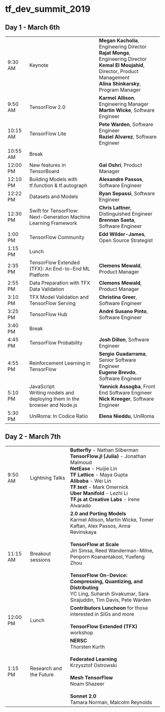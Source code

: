 # tf_dev_summit_2019

## Day 1 - March 6th
<div class="devsite-table-wrapper"><table class="devsite-events-agenda android-dev-summit__agenda-table">
  <tbody>
    <tr style="border: none">
      <td>9:30 AM</td>
      <td>Keynote</td>
      <td>
        <b>Megan Kacholia</b>, Engineering Director<br>
        <b>Rajat Monga</b>, Engineering Director<br>
        <b>Kemal El Moujahid</b>, Director, Product Management<br>
        <b>Alina Shinkarsky</b>, Program Manager
      </td>
    </tr>
    <tr>
      <td>9:50 AM</td>
      <td>TensorFlow 2.0</td>
      <td>
        <b>Karmel Allison</b>, Engineering Manager<br>
        <b>Martin Wicke</b>, Software Engineer
      </td>
    </tr>
    <tr>
      <td>10:15 AM</td>
      <td>TensorFlow Lite</td>
      <td>
        <b>Pete Warden</b>, Software Engineer<br>
        <b>Raziel Alvarez</b>, Software Engineer
      </td>
    </tr>
    <tr>
      <td>10:55 AM</td>
      <td colspan="2">Break</td>
    </tr>
    <tr>
      <td>12:00 PM</td>
      <td>New features in TensorBoard</td>
      <td>
        <b>Gal Oshri</b>, Product Manager
      </td>
    </tr>
    <tr>
      <td>12:10 PM</td>
      <td>Building Models with tf.function &amp; tf.autograph</td>
      <td>
        <b>Alexandre Passos</b>, Software Engineer
      </td>
    </tr>
    <tr>
      <td>12:22 PM</td>
      <td>Datasets and Models</td>
      <td>
        <b>Ryan Sepassi</b>, Software Engineer
      </td>
    </tr>
    <tr>
      <td>12:30 PM</td>
      <td>Swift for TensorFlow: </br>Next-Generation Machine Learning Framework</td>
      <td>
        <b>Chris Lattner</b>, Distinguished Engineer<br>
        <b>Brennan Saeta</b>, Software Engineer
      </td>
    </tr>
    <tr>
      <td>1:00 PM</td>
      <td>TensorFlow Community</td>
      <td>
        <b>Edd Wilder-James</b>, Open Source Strategist
      </td>
    </tr>
    <tr>
      <td>1:15 PM</td>
      <td colspan="2">Lunch</td>
    </tr>
    <tr>
      <td>2:35 PM</td>
      <td>TensorFlow Extended (TFX): An End-to-End ML Platform</td>
      <td>
        <b>Clemens Mewald</b>, Product Manager
      </td>
    </tr>
    <tr>
      <td>2:55 PM</td>
      <td>Data Preparation with TFX Data Validation</td>
      <td>
        <b>Clemens Mewald</b>, Product Manager
      </td>
    </tr>
    <tr>
      <td>3:10 PM</td>
      <td>TFX Model Validation and TensorFlow Serving</td>
      <td>
        <b>Christina Greer</b>, Software Engineer
      </td>
    </tr>
    <tr>
      <td>3:25 PM</td>
      <td>TensorFlow Hub</td>
      <td>
        <b>André Susano Pinto</b>, Software Engineer
      </td>
    </tr>
    <tr>
      <td>3:40 PM</td>
      <td colspan="2">Break</td>
    </tr>
    <tr>
      <td>4:45 PM</td>
      <td>TensorFlow Probability</td>
      <td>
        <b>Josh Dillon</b>, Software Engineer
      </td>
    </tr>
    <tr>
      <td>4:55 PM</td>
      <td>Reinforcement Learning in TensorFlow</td>
      <td>
        <b>Sergio Guadarrama</b>, Senior Software Engineer<br>
        <b>Eugene Brevdo</b>, Software Engineer
      </td>
    </tr>
    <tr>
      <td>5:10 PM</td>
      <td>JavaScript: </br>Writing models and </br>deploying them in the browser and Node.js</td>
      <td>
        <b>Yannick Assogba</b>, Front End Software Engineer<br>
        <b>Nick Kreeger</b>, Software Engineer
      </td>
    </tr>
    <tr>
      <td>5:30 PM</td>
      <td>UniRoma: In Codice Ratio</td>
      <td>
        <b>Elena Nieddu</b>, UniRoma
      </td>
    </tr>
  </tbody>
</table></div>

## Day 2 - March 7th
<div class="devsite-table-wrapper"><table class="devsite-events-agenda android-dev-summit__agenda-table">
  <tbody>
    <tr style="border: none">
      <td>9:50 AM</td>
      <td>Lightning Talks</td>
      <td>
        <b>Butterfly</b> - Nathan Silberman<br>
        <b>TensorFlow.jl (Julia)</b> - Jonathan Malmoud<br>
        <b>NetEase</b> - Huijie Lin<br>
        <b>TF Lattice</b> - Maya Gupta<br>
        <b>Alibaba</b> - Wei Lin<br>
        <b>TF.text</b> - Mark Omernick<br>
        <b>Uber Manifold</b> - Lezhi Li<br>
        <b>TF.js at Creative Labs</b> - Irene Alvarado<br>
      </td>
    </tr>
    <tr>
      <td>11:15 AM</td>
      <td>Breakout sessions</td>
      <td>
        <b>2.0 and Porting Models</b><br>
        Karmel Allison, Martin Wicke, Tomer Kaftan, Alex Passos, Anna Revinskaya<br>
        <br>
        <b>TensorFlow at Scale</b><br>
        Jiri Simsa, Reed Wanderman-Milne, Penporn Koanantakool, Yuefeng Zhou<br>
        <br>
        <b>TensorFlow On-Device: Compressing, Quantizing, and Distributing</b><br>
        YC Ling, Suharsh Sivakumar, Sara Sirajuddin, Tim Davis, Pete Warden
      </td>
    </tr>
    <tr>
      <td>12:00 PM</td>
      <td>Lunch</td>
      <td>
        <b>Contributors Luncheon</b> for those interested in SIGs and more<br>
        <br>
        <b>TensorFlow Extended (TFX)</b> workshop
      </td>
    </tr>
    <tr>
      <td>1:15 PM</td>
      <td>Research and the Future</td>
      <td>
        <b>NERSC</b><br>
        Thorsten Kurth<br>
        <br>
        <b>Federated Learning</b><br>
        Krzysztof Ostrowski<br>
        <br>
        <b>Mesh TensorFlow</b><br>
        Noam Shazeer<br>
        <br>
        <b>Sonnet 2.0</b><br>
        Tamara Norman, Malcolm Reynolds
      </td>
    </tr>
  </tbody>
</table></div>